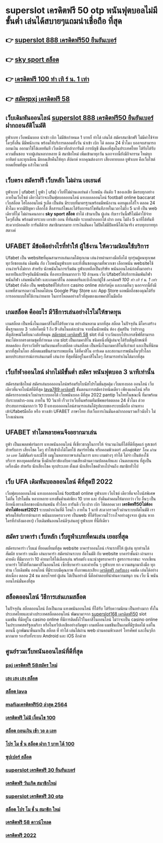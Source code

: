 # superslot เครดิตฟรี 50 otp  พนันฟุตบอลไม่มีขั้นต่ำ  เล่นได้สบายๆแถมน่าเชื่อถือ ที่สุด

## 👉 [superslot 888 เครดิตฟรี50 ยืนยันเบอร์](https://mabet.net/)
## 👉 [sky sport สล็อต](https://mabet.net/register/)
## 👉 [เครดิตฟรี 100 ทำ เทิ ร์ น. 1 เท่า](https://mabet.net/credit-free-50/)
## 👉 [สมัครpxj เครดิตฟรี 58](https://mabet.net/)

##  เว็บเดิมพันออนไลน์  [superslot 888 เครดิตฟรี50 ยืนยันเบอร์](https://mabet.net/register/) ฝากถอนอัติโนมัติ 

ยูฟ่าเบท  เว็บพนันบอล  นำเข้า   เบิก  ไม่มีข้อกำหนด   1 บาทก็ ทำได้ เล่นได้ สมัครสมาชิกฟรี ไม่มีค่าใช้จ่ายใดๆทั้งสิ้น มีมีพนักงาน พร้อมให้บริการตลอดทั้งวัน  นำเข้า   เบิก ได้ ตลอด 24 ชั่วโมง  บอลจบสามารถ ถอนเงิน ออกมาใช้ได้เลยทันที  เว็บเดียวที่กล้าการันตี การบัญชี มั่นคงที่สุดในประเทศไทย ได้รับได้รับความชื่นชอบ จากผู้เล่นหลากหลาย  มี สมาชิกใหม่ เพิ่มเข้ามาทุกวัน นอกจากนี้ยังมีกิจกรรม ใหม่ทุก อาทิตย์ และทุกเดือน มียอดเสียคืนให้ทุก สัปดาห์   หากคุณต้องการ เสี่ยงทายบอล ยูฟ่าเบท คือเว็บไซต์  ยอดเยี่ยมที่สุด แล้วในเวลานี้ 

## เว็บตรง สมัครฟรี  เว็บหลัก ไม่ผ่าน เอเยนต์

ยูฟ่าเบท | ufabet | ยูฟ่า | ufa} เว็บที่ไม่ผ่านเอเย่นต์   เว็บพนัน อันดับ 1  ของเอเชีย มีครบทุกอย่างภายในเว็บไซต์ เดียวไม่ว่าจะเป็นฟุตบอลออนไลน์ แทงบอลออนไลน์ football online baccarat เว็บสล็อต  ไฮโลออนไลน์    รูเล็ต  เป็นต้น มีระบบที่มาตรฐานพร้อมมีพนักงาน คอยดูแลใส่ใจ ตลอด 24 ชั่วโมง  หากมีปัญหา เลือกได้  สื่อสารแก้ไขและได้รับการแก้ไขทันทีภายในเวลาไม่ถึง 5 นาที เป็น web เดียวที่ไม่ ไม่ผ่านคนกลาง  **sky sport สล็อต**  ทำได้ เข้ามาเป็น ผู้เล่น กับเราวันนี้ฟรีไม่มีค่าใช้จ่าย ใดๆทั้งสิ้น พร้อมด้วยระบบ เอาเข้า ถอน ที่ทันสมัย ระบบฝากออกโต้ ฝาก  ถอน ไม่ถึง 5 นาทีได้ทันที สะดวกปลอดภัย การันตีด้วย สมาชิกมากมาย การเงินมั่นคง  ไม่ปิดไม่มีปิดหนีได้เงินจริง ครบทุกบาททุกสตางค์


## UFABET มีข้อดีอย่างไรที่ทำให้ ผู้ใช้งาน ให้ความนิยมใช้บริการ

Ufabet  เป็น websiteที่คุณสามารถเล่นเกมได้ทุกเกม เล่นง่ายผ่านทางมือถือได้ ทุกรุ่นผู้คนทุกเพศทุกวัยชอบเล่น เดิมพัน กับ เว็บพนันยูฟ่าเบท และยังชื่นชอบดูเกมที่พวกเขา เลือกพนัน  websiteใช้งานง่ายจึงไม่ยาก สำหรับ นักพนันในการเริ่มต้น ยูฟ่าเบทถือเป็นบริษัท พนันออนไลน์ก่อตั้งมาอย่างหลายปีและปัจจุบันมีนักพนัน ที่ลงทะเบียนมากกว่า 10 ล้านคน เว็บ Ufabetให้บริการเดิมพันกีฬา พนันกีฬา เล่นพนันกีฬา และเกมคาสิโน ลอตเตอรีและบิงโกแก่ผู้ใช้ *เครดิตฟรี 100 ทำ เทิ ร์ น. 1 เท่า* Ufabet  ยังคือ เป็น websiteที่ให้บริการ casino online   สปอร์ตบุ๊ค และเกมอื่นๆ นอกจากนี้ยังมีแอพที่สามารถดาวน์โหลดได้บน Google Play Store และ App Store แอพมือถือของคุณได้รับการออกแบบให้ใช้งานง่ายดาย ในการโหลดอย่างเร็วที่สุดของแอพคาสิโนมือถือ 


##  เกมสล็อต คืออะไร มีวิธีการเล่นอย่างไรไม่ให้ขาดทุน

เกมสล็อต เป็นหนึ่งในเกมคาสิโนที่ได้รับความ อย่างล้นหลาม มากที่สุด  สล็อต ในปัจจุบัน มีโครงสร้างพื้นฐานแบบ 3 วงล้อโดยมี 1 ถึง 9 เส้นในแต่ละม้วน จากนั้นนักพนัน ต้อง สุ่มสปิน ว่าปรากฏสัญลักษณ์ใดที่บนวงล้อที่หมุน [สมัครpxj เครดิตฟรี 58](https://mabet.net/credit-free-50/)  slot ยังมี รางวัลแบบโปรเกรสซีฟที่สามารถชนะได้หากตรงตามชุดที่กำหนด เกม slot เป็นเกมคาสิโน ชนิดหนึ่งที่ผู้เล่นจะได้รับสัญลักษณ์ที่สอดคล้อง กับรางวัลที่รวมกันบนเครื่องสล็อต เล่นสล็อต เป็นหนึ่งในเกมคาสิโนที่เก่าแก่ และเป็นที่นิยม มากที่สุดในโลก สล็อตแมชชีนสามารถพบเห็น ได้ที่คาสิโน อาร์เคด และสถานการพนันอื่นๆทั่วโลก มอบประสบการณ์การเล่นเกมที่ เล่นง่าย ที่สุดที่มีอยู่ในคาสิโนใดๆ ก็สามารถทำเงินได้มากที่สุด 

##  เว็บกีฬาออนไลน์ ฝากไม่มีขั้นต่ำ สมัคร พนันฟุตบอล  3 นาทีเท่านั้น

สมัครสมาชิกใหม่ 
สมัครเล่นบอลออนไลน์พร้อมรับโบนัสโปรโมชั่นสุดคุ้ม  เว็บแทงบอล ออนไลน์ เว็บเดียวที่แจกโบนัสที่ดีที่สุด [lava789 เครดิตฟรี](https://member.mabet.net/?action=login) ขั้นตอนการสมัครง่ายนิดเดียว เพียงแอดไลน์ หรือสมัครกรอกหน้าเว็บผ่านระบบออโต้ เว็บพนันบอล ดีที่สุด 2022 pantip ในไทยในขณะนี้ ที่มาพร้อมกับระบบฝาก-ถอน ภายใน 10 วินาที เร็วกว่าเว็บอื่นพร้อมทีมซัพพอร์ตตลอด 24 ชั่วโมง ด้วยประสบการณ์มากกว่า 10 ปี แทงบอลออนไลน์สามารถเล่นได้รูปแบบของระบบมือถือ ผ่านทางเข้าUfabetมือถือ หรือ  ทางเข้า UFABET ภาษาไทย กับเว็บการเงินมั่นคงฝากถอนรวดเร็วฉับไว ไม่โกงแน่นอน


## UFABET ทำไมหลายคนจึงอยากมาเล่น
 ยูฟ่า เป็นแพลตฟอร์มการ แทงพนันออนไลน์ ที่เชี่ยวชาญในการให้ จำนวนเงินที่ได้ที่ดีที่สุดแก่ ยูสเซอร์ สำหรับการ เสี่ยงโชค ใดๆ   ทำให้เข้าถึงได้โดยใช้  สมาร์ทโฟน หรือคอมพิวเตอร์ *สล็อตjoker โอน ผ่าน วอ เลท ไม่มีขั้นต่ํา* และมีให้  เมนูในหลายภาษาเล่นในการ  แทง เกมต่างๆ  ทำได้ ไม่จำ เป็นต้องใช้บริการ ของบุคคลที่สาม ซึ่งมักเกี่ยวข้องกับความเสี่ยงด้านความปลอดภัยและ  เงินตอบแทน ที่สูงป็นเครื่องมือ สำหรับ  นักเสี่ยงโชค ทุกประเภท ตั้งแต่ นักเสี่ยงโชคตัวยงไปจนถึง สมาชิกทั่วไป


## เว็บ UFA  เดิมพันบอลออนไลน์ ดีที่สุดปี 2022

เว็บฟุตบอลออนไลน์ แทงบอลออนไลน์ football online  ยูฟ่าเบท    เว็บไซต์ เดียวที่แจกโบนัสพิเศษไม่อั้น โปรโมชั่น หลากหลาย  แทงขั้นต่ำแค่เพียง 10 บาท และ ยังคืนค่าคอมให้มากกว่า เว็บ อื่นๆ เป็นอีกหนึ่งทางเลือกของนักเล่นพนัน ทั่วโลก การันตี เว็บ ฝาก   เบิก  ได้ตลอดเวลา **เครดิตฟรี50ไม่ต้องฝากไม่ต้องแชร์2021**   ระบบฝากเงินที่ดี โอนไว ภายใน 1 นาที สะดวกรวดเร็วผ่านระบบอัตโนมัติ เราพร้อมให้บริการด้านการ พนันแบบครบวงจร เป็นweb ที่ได้รับความไว้วางใจอย่างสูงจาก  ผู้เล่น  หากใครที่กำลังมองหา}  เว็บเดิมพันออนไลน์ดีๆเล่นอยู่ ยูฟ่าเบท  ที่นี้ทีเดียว


## สมัคร บาคาร่า เว็บหลัก  เว็บยูฟ่าเบทที่คนเล่น เยอะที่สุด

สมัครบาคาร่า  เว็บแม่  ที่ยอดเยี่ยมที่สุด   website  บาคาร่าออนไลน์ เจ้าแรกที่ให้  ผู้เล่น  ทุกท่านได้  สัมผัส บาคาร่า บนมือ เล่นบาคาร่า สมัครผ่านระบบ อัตโนมัติ กับ  website บาคาร่าชั้นนำ  ผ่านทาง ค่ายดัง ที่มีมากกว่า 10 ค่ายมาให้ได้เลือกเล่น พร้อมยัง แนะนำสูตรบาคาร่า สูตรการเอาชนะ จากเซียนบาคาร่า ใช้ได้ทั้งเกมคาสิโนออนไลน์ เซ็กซี่บาคาร่า และค่ายอื่น ๆ ยูฟ่าเบท  ยก  ความสนุกมาถึงมือ  ทุกท่าน เว็บเดิมพัน  ออนไลน์ ที่มีระบบมีคุณภาพ ทั้งภาพและเสียง [เครดิตฟรี กดรับเอง](https://member.mabet.net/?action=login) คมชัด เล่นได้อย่างต่อเนื่อง ตลอด 24 ชม ตอบโจทย์  ผู้เล่น ได้เป็นอย่างดี นี่คือคำตอบที่น่าค้นความสนุก บน เว็บ นี้ พนันออนไลน์มั่นคงที่สุด

## สล็อตออนไลน์ วิธีการเล่นเกมสล็อต

ในปัจจุบัน สล็อตออนไลน์ ถือเป็นเกม แทงพนันออนไลน์ ที่ได้รับ  ได้รับความนิยม เป็นอย่างมาก ทั้งในประเทศไทยและต่างประเทศสล็อตออนไลน์ พัฒนามาจาก  [superslot168 เครดิตฟรี50](https://mabet.net/register/) slot  แมชชีน ที่มีอยู่ใน casino online   ที่มีการติดตั้งไว้ในคาสิโนออนไลน์   ไม่ว่าจะเป็น casino online   ในประเทศสหรัฐอเมริกา หรือในทวีปเอเชียอย่างกัมพูชา  เกมสล็อต แมชชีนเป็นเกมที่มีรูปผลไม้ แต่ใน ตอนนี้  ถูกพัฒนาขึ้นมาเป็น  สล็อต ที่ ทำได้ เล่นได้ผ่าน  web  ผ่านคอมพิวเตอร์ โทรศัพท์  และอื่นๆอีก มากมาย  รองรับทั้งระบบ Android และ iOS อีกด้วย

## ศูนย์รวมเว็บพนันออนไลน์ที่ดีที่สุด

### [pxj เครดิตฟรี 58สมัคร ใหม่](https://atom.io/themes/PG%20เว็บตรง%20%20สล็อต%2066%20008%20สล็อต%2020รับ100%20ของแท้%20100%)
### [เฮง เฮง เฮง สล็อต](https://atom.io/themes/PG%20เว็บตรง%20%20msn.%20bet/%20เครดิตฟรี%20008%20สล็อต%2020รับ100%20ของแท้%20100%)
### [สล็อต lava](https://atom.io/themes/PG%20เว็บตรง%20%20superslot%20เครดิตฟรี%2050%20ยืนยันเบอร์%20008%20สล็อต%2020รับ100%20ของแท้%20100%)
### [mafiaเครดิตฟรี50 ล่าสุด 2564](https://atom.io/themes/PG%20เว็บตรง%20%20รวมsuperslot%20เครดิตฟรี50%20ยืนยันเบอร์%20008%20สล็อต%2020รับ100%20ของแท้%20100%)
### [เครดิตฟรี ไม่มี เงื่อนไข 100](https://atom.io/themes/PG%20เว็บตรง%20%20hiloสล็อต%20008%20สล็อต%2020รับ100%20ของแท้%20100%)
### [สล็อต ถอนเงิน เข้า วอ ล เลท](https://atom.io/themes/PG%20เว็บตรง%20%20สล็อตpg%20ฝาก-ถอน%20true%20wallet%20008%20สล็อต%2020รับ100%20ของแท้%20100%)
### [โปร โม ชั่ น สล็อต ฝาก 1 บาท ได้ 100](https://atom.io/themes/PG%20เว็บตรง%20%20สล็อต%20เว็บ%20ตรง%20ฝาก%20ถอน%20ไม่มี%20ขั้น%20ต่ํา%20008%20สล็อต%2020รับ100%20ของแท้%20100%)
### [ซุปเปอร์ สล็อต](https://atom.io/themes/PG%20เว็บตรง%20%20สล็อต%20191%20ฟรีเครดิต%20008%20สล็อต%2020รับ100%20ของแท้%20100%)
### [superslot เครดิตฟรี 30 ยืนยันเบอร์](https://atom.io/themes/PG%20เว็บตรง%20%20สล็อต%20เครดิตฟรี%2068%20บาท%20008%20สล็อต%2020รับ100%20ของแท้%20100%)
### [เครดิตฟรี วันเกิด สมาชิกใหม่](https://atom.io/themes/PG%20เว็บตรง%20%20superslot%20เครดิตฟรี50%202021%20008%20สล็อต%2020รับ100%20ของแท้%20100%)
### [superslot เครดิตฟรี 30 otp](https://atom.io/themes/PG%20เว็บตรง%20%20spg%20สล็อต%20008%20สล็อต%2020รับ100%20ของแท้%20100%)
### [สล็อต โปร โม ชั่ น สมาชิก ใหม่](https://atom.io/themes/PG%20เว็บตรง%20%20lava%20เครดิตฟรี%20100%20008%20สล็อต%2020รับ100%20ของแท้%20100%)
### [เครดิตฟรี 58 ดาวน์โหลด](https://atom.io/themes/PG%20เว็บตรง%20%20เทคนิคพิชิต%20สล็อต%20pg%20008%20สล็อต%2020รับ100%20ของแท้%20100%)
### [เครดิตฟรี 2022](https://atom.io/themes/PG%20เว็บตรง%20%20เว็บ%20สล็อต%20แตก%20ง่าย%20ที่สุด2021%20008%20สล็อต%2020รับ100%20ของแท้%20100%)